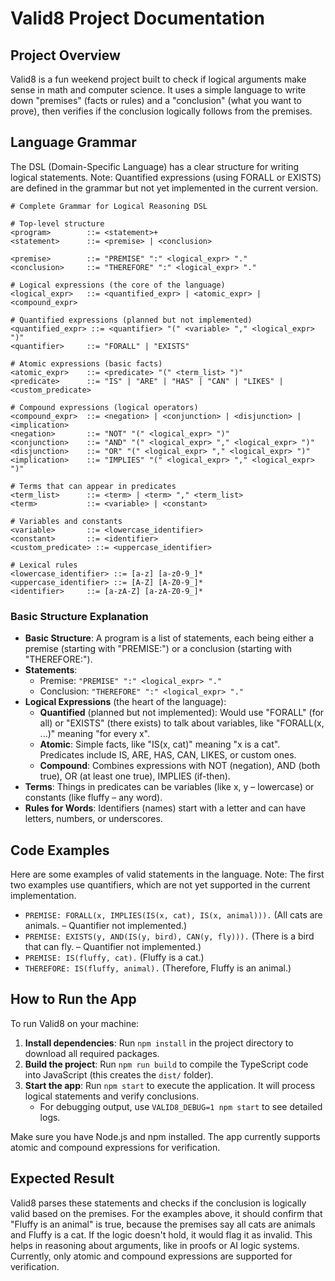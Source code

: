# Valid8 Project Documentation

## Project Overview
Valid8 is a fun weekend project built to check if logical arguments make sense in math and computer science. It uses a simple language to write down "premises" (facts or rules) and a "conclusion" (what you want to prove), then verifies if the conclusion logically follows from the premises.

## Language Grammar
The DSL (Domain-Specific Language) has a clear structure for writing logical statements. Note: Quantified expressions (using FORALL or EXISTS) are defined in the grammar but not yet implemented in the current version.

```
# Complete Grammar for Logical Reasoning DSL

# Top-level structure
<program>        ::= <statement>+
<statement>      ::= <premise> | <conclusion>

<premise>        ::= "PREMISE" ":" <logical_expr> "."
<conclusion>     ::= "THEREFORE" ":" <logical_expr> "."

# Logical expressions (the core of the language)
<logical_expr>   ::= <quantified_expr> | <atomic_expr> | <compound_expr>

# Quantified expressions (planned but not implemented)
<quantified_expr> ::= <quantifier> "(" <variable> "," <logical_expr> ")"
<quantifier>     ::= "FORALL" | "EXISTS"

# Atomic expressions (basic facts)
<atomic_expr>    ::= <predicate> "(" <term_list> ")"
<predicate>      ::= "IS" | "ARE" | "HAS" | "CAN" | "LIKES" | <custom_predicate>

# Compound expressions (logical operators)
<compound_expr>  ::= <negation> | <conjunction> | <disjunction> | <implication>
<negation>       ::= "NOT" "(" <logical_expr> ")"
<conjunction>    ::= "AND" "(" <logical_expr> "," <logical_expr> ")"
<disjunction>    ::= "OR" "(" <logical_expr> "," <logical_expr> ")"
<implication>    ::= "IMPLIES" "(" <logical_expr> "," <logical_expr> ")"

# Terms that can appear in predicates
<term_list>      ::= <term> | <term> "," <term_list>
<term>           ::= <variable> | <constant>

# Variables and constants
<variable>       ::= <lowercase_identifier>
<constant>       ::= <identifier>
<custom_predicate> ::= <uppercase_identifier>

# Lexical rules
<lowercase_identifier> ::= [a-z] [a-z0-9_]*
<uppercase_identifier> ::= [A-Z] [A-Z0-9_]*
<identifier>     ::= [a-zA-Z] [a-zA-Z0-9_]*
```

### Basic Structure Explanation
- **Basic Structure**: A program is a list of statements, each being either a premise (starting with "PREMISE:") or a conclusion (starting with "THEREFORE:").
- **Statements**:
  - Premise: `"PREMISE" ":" <logical_expr> "."`
  - Conclusion: `"THEREFORE" ":" <logical_expr> "."`
- **Logical Expressions** (the heart of the language):
  - **Quantified** (planned but not implemented): Would use "FORALL" (for all) or "EXISTS" (there exists) to talk about variables, like "FORALL(x, ...)" meaning "for every x".
  - **Atomic**: Simple facts, like "IS(x, cat)" meaning "x is a cat". Predicates include IS, ARE, HAS, CAN, LIKES, or custom ones.
  - **Compound**: Combines expressions with NOT (negation), AND (both true), OR (at least one true), IMPLIES (if-then).
- **Terms**: Things in predicates can be variables (like x, y – lowercase) or constants (like fluffy – any word).
- **Rules for Words**: Identifiers (names) start with a letter and can have letters, numbers, or underscores.

## Code Examples
Here are some examples of valid statements in the language. Note: The first two examples use quantifiers, which are not yet supported in the current implementation.
- `PREMISE: FORALL(x, IMPLIES(IS(x, cat), IS(x, animal))).` (All cats are animals. – Quantifier not implemented.)
- `PREMISE: EXISTS(y, AND(IS(y, bird), CAN(y, fly))).` (There is a bird that can fly. – Quantifier not implemented.)
- `PREMISE: IS(fluffy, cat).` (Fluffy is a cat.)
- `THEREFORE: IS(fluffy, animal).` (Therefore, Fluffy is an animal.)

## How to Run the App
To run Valid8 on your machine:
1. **Install dependencies**: Run `npm install` in the project directory to download all required packages.
2. **Build the project**: Run `npm run build` to compile the TypeScript code into JavaScript (this creates the `dist/` folder).
3. **Start the app**: Run `npm start` to execute the application. It will process logical statements and verify conclusions.
   - For debugging output, use `VALID8_DEBUG=1 npm start` to see detailed logs.

Make sure you have Node.js and npm installed. The app currently supports atomic and compound expressions for verification.

## Expected Result
Valid8 parses these statements and checks if the conclusion is logically valid based on the premises. For the examples above, it should confirm that "Fluffy is an animal" is true, because the premises say all cats are animals and Fluffy is a cat. If the logic doesn't hold, it would flag it as invalid. This helps in reasoning about arguments, like in proofs or AI logic systems. Currently, only atomic and compound expressions are supported for verification.
